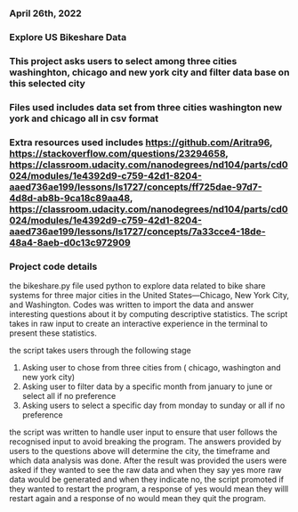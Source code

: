 ### April 26th, 2022
### Explore US Bikeshare Data
### This project asks users to select among three cities washinghton, chicago and new york city and filter data base on this selected city
### Files used includes data set from three cities washington new york and chicago all in csv format
### Extra resources used includes https://github.com/Aritra96, https://stackoverflow.com/questions/23294658,  https://classroom.udacity.com/nanodegrees/nd104/parts/cd0024/modules/1e4392d9-c759-42d1-8204-aaed736ae199/lessons/ls1727/concepts/ff725dae-97d7-4d8d-ab8b-9ca18c89aa48, https://classroom.udacity.com/nanodegrees/nd104/parts/cd0024/modules/1e4392d9-c759-42d1-8204-aaed736ae199/lessons/ls1727/concepts/7a33cce4-18de-48a4-8aeb-d0c13c972909
### Project code details
the bikeshare.py file used python to explore data related to bike share systems for three major cities in the United States—Chicago, New York City, and Washington.  Codes was written to import the data and answer interesting questions about it by computing descriptive statistics. The script  takes in raw input to create an interactive experience in the terminal to present these statistics.

the script takes users through the following stage
1. Asking user to chose from three cities from ( chicago, washington and new york city)
2. Asking user to filter data by a specific month from january to june or select all if no preference
3. Asking users to select a specific day from monday to sunday or all if no preference

the script was written to handle user input to ensure that user follows the recognised input to avoid breaking the program. The answers provided by users to the questions above will determine the city, the timeframe and which data analysis was done. After the result was provided the users were asked if they wanted to see the raw data and when they say yes more raw data would be generated and when they indicate no, the script promoted if they wanted to restart the program, a response of yes would mean they willl restart again and a response of no would mean they quit the program.